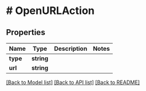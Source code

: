# # OpenURLAction

## Properties

Name | Type | Description | Notes
------------ | ------------- | ------------- | -------------
**type** | **string** |  |
**url** | **string** |  |

[[Back to Model list]](../../README.md#models) [[Back to API list]](../../README.md#endpoints) [[Back to README]](../../README.md)
